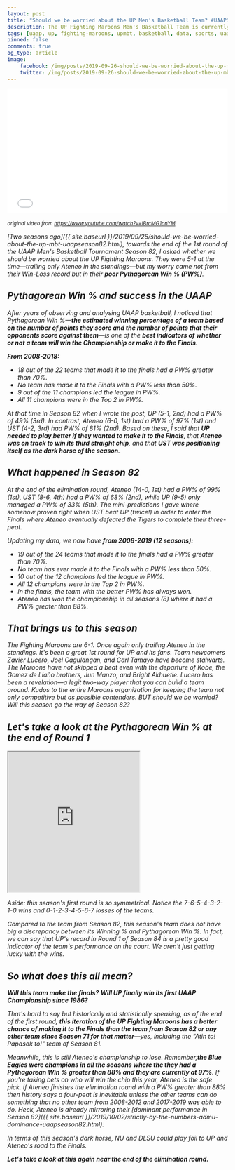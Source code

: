 ```yaml
---
layout: post
title: "Should we be worried about the UP Men's Basketball Team? #UAAPSeason84"
description: The UP Fighting Maroons Men's Basketball Team is currently 6-1 and ranks second only to Ateneo in the standings. We've seen this before. Should we be worried?
tags: [uaap, up, fighting-maroons, upmbt, basketball, data, sports, uaapseason84]
pinned: false
comments: true
og_type: article
image:
    facebook: /img/posts/2019-09-26-should-we-be-worried-about-the-up-mbt-uaapseason82/kalma.png
    twitter: /img/posts/2019-09-26-should-we-be-worried-about-the-up-mbt-uaapseason82/kalma.png
---
```


<div style="position:relative;padding-bottom:56.250%;"><iframe src="//gifs.com/embed/lucero-up-steal-and-dunk-vs-adu-lR0X37" frameborder="0" scrolling="no" width="640" height="360" style="backface-visibility: hidden; transform: scale(1); position: absolute; height: 100%; width: 100%;"></iframe></div>

<small><i>original video from https://www.youtube.com/watch?v=lBrcMG1onYM<i></small>
<br>

[Two seasons ago]({{ site.baseurl }}/2019/09/26/should-we-be-worried-about-the-up-mbt-uaapseason82.html), towards the end of the 1st round of the UAAP Men's Basketball Tournament Season 82, I asked whether we should be worried about the UP Fighting Maroons. They were 5-1 at the time—trailing only Ateneo in the standings—but my worry came not from their Win-Loss record but in their **poor Pythagorean Win % (PW%)**. 

## Pythagorean Win % and success in the UAAP

After years of observing and analysing UAAP basketball, I noticed that Pythagorean Win %—**the estimated winning percentage of a team based on the number of points they score and the number of points that their opponents score against them**—is one of the **best indicators of whether or not a team will win the Championship or make it to the Finals**. 

**From 2008-2018:** 
 - 18 out of the 22 teams that made it to the finals had a PW% greater than 70%. 
 - No team has made it to the Finals with a PW% less than 50%.
 - 9 out of the 11 champions led the league in PW%.
 - All 11 champions were in the Top 2 in PW%.

At that time in Season 82 when I wrote the post, UP (5-1, 2nd) had a PW% of 49% (3rd). In contrast, Ateneo (6-0, 1st) had a PW% of 97% (1st) and UST (4-2, 3rd) had PW% of 81% (2nd). Based on these, I said that **UP needed to play better if they wanted to make it to the Finals**, that **Ateneo was on track to win its third straight chip**, and that **UST was positioning itself as the dark horse of the season**. 

## What happened in Season 82

At the end of the elimination round, Ateneo (14-0, 1st) had a PW% of 99% (1st), UST (8-6, 4th) had a PW% of 68% (2nd), while UP (9-5) only managed a PW% of 33% (5th). The mini-predictions I gave where somehow proven right when UST beat UP (twice!) in order to enter the Finals where Ateneo eventually defeated the Tigers to complete their three-peat.

Updating my data, we now have **from 2008-2019 (12 seasons):**
 - 19 out of the 24 teams that made it to the finals had a PW% greater than 70%.
 - No team has ever made it to the Finals with a PW% less than 50%.
 - 10 out of the 12 champions led the league in PW%.
 - All 12 champions were in the Top 2 in PW%.
 - In the finals, the team with the better PW% has always won.
 - Ateneo has won the championship in all seasons (8) where it had a PW% greater than 88%.

## That brings us to this season

The Fighting Maroons are 6-1. Once again only trailing Ateneo in the standings. It's been a great 1st round for UP and its fans. Team newcomers Zavier Lucero, Joel Cagulangan, and Carl Tamayo have become stalwarts. The Maroons have not skipped a beat even with the departure of Kobe, the Gomez de Liaño brothers, Jun Manzo, and Bright Akhuetie. Lucero has been a revelation—a legit two-way player that you can build a team around. Kudos to the entire Maroons organization for keeping the team not only competitive but as possible contenders. BUT should we be worried? Will this season go the way of Season 82?

## Let's take a look at the Pythagorean Win % at the end of Round 1

<iframe class="embed-responsive" src="https://docs.google.com/spreadsheets/d/e/2PACX-1vQsw77l5JCZCJMaX3i3Tf6Mg8Jq0-sUReK-7scURYN39_EUrxObGPZ27M-rAOYG_Vl2HzhKDuJdBLQI/pubhtml?gid=500005865&amp;single=true&amp;widget=true&amp;headers=false" height="320px"></iframe>

*Aside: this season's first round is so symmetrical. Notice the 7-6-5-4-3-2-1-0 wins and 0-1-2-3-4-5-6-7 losses of the teams.*

Compared to the team from Season 82, this season's team does not have big a discrepancy between its Winning % and Pythagorean Win %. In fact, we can say that UP's record in Round 1 of Season 84 is a pretty good indicator of the team's performance on the court. We aren't just getting lucky with the wins.

## So what does this all mean?

**Will this team make the finals?** **Will UP finally win its first UAAP Championship since 1986?**

That's hard to say but historically and statistically speaking, as of the end of the first round, **this iteration of the UP Fighting Maroons has a better chance of making it to the Finals than the team from Season 82 or any other team since Season 71 for that matter**—yes, including the "Atin to! Papasok to!" team of Season 81.

Meanwhile, this is still Ateneo's championship to lose. Remember,**the Blue Eagles were champions in all the seasons where the they had a Pythagorean Win % greater than 88% and they are currently at 97%**. If you're taking bets on who will win the chip this year, Ateneo is the safe pick. If Ateneo finishes the elimination round with a PW% greater than 88% then history says a four-peat is inevitable unless the other teams can do something that no other team from 2008-2012 and 2017-2019 was able to do. Heck, Ateneo is already mirroring their [dominant performance in Season 82]({{ site.baseurl }}/2019/10/02/strictly-by-the-numbers-admu-dominance-uaapseason82.html). 

In terms of this season's dark horse, NU and DLSU could play foil to UP and Ateneo's road to the Finals.

**Let's take a look at this again near the end of the elimination round.**
